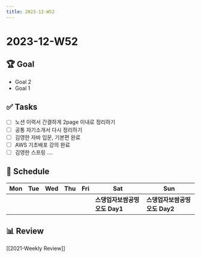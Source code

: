```yaml
---
title: 2023-12-W52
---
```

# 2023-12-W52
## 🏆 Goal
- Goal 2
- Goal 1

## ✅ Tasks
- [ ] 노션 이력서 간결하게 2page 이내로 정리하기
- [ ] 공통 자기소개서 다시 정리하기
- [ ] 김영한 자바 입문, 기본편 완료
- [ ] AWS 기초배포 강의 완료
- [ ] 김영한 스프링 ....

## 📅 Schedule
| Mon | Tue | Wed | Thu | Fri | Sat | Sun |
| --- | --- | --- | --- | --- | --- | --- |
|     |     |     |     |     |**스댕업자보쌈공띵오도 Day1**     |**스댕업자보쌈공띵오도 Day2**     |

## 📊 Review
[[2021-Weekly Review]]